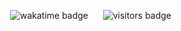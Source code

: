   <p>&nbsp;<img src="https://wakatime.com/badge/user/018e92de-fd36-49db-920c-68aa5cee604c.svg" alt="wakatime badge"/> &nbsp; &nbsp; &nbsp;<img src="https://visitor-badge.laobi.icu/badge?page_id=Sangam5756.sangammundhe" alt="visitors badge"/></p>
